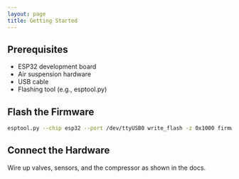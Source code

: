 ```yaml
---
layout: page
title: Getting Started
---
```


## Prerequisites

- ESP32 development board
- Air suspension hardware
- USB cable
- Flashing tool (e.g., esptool.py)

## Flash the Firmware

```bash
esptool.py --chip esp32 --port /dev/ttyUSB0 write_flash -z 0x1000 firmware.bin
```

## Connect the Hardware

Wire up valves, sensors, and the compressor as shown in the docs.
